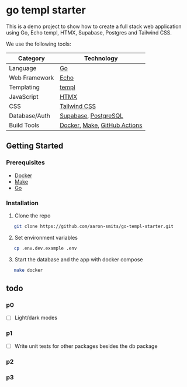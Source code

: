 # go templ starter

This is a demo project to show how to create a full stack web application using Go, Echo templ, HTMX, Supabase, Postgres and Tailwind CSS.

We use the following tools:

| Category       | Technology                                                                 |
| -------------- | -------------------------------------------------------------------------- |
| Language       | [Go](https://golang.org/)                                                  |
| Web Framework  | [Echo](https://echo.labstack.com/)                                        |
| Templating     | [templ](https://github.com/a-h/templ)                                      |
| JavaScript     | [HTMX](https://htmx.org/)                                                  |
| CSS            | [Tailwind CSS](https://tailwindcss.com/)                                   |
| Database/Auth  | [Supabase](https://supabase.com/), [PostgreSQL](https://www.postgresql.org/) |
| Build Tools    | [Docker](https://www.docker.com/), [Make](https://www.gnu.org/software/make/), [GitHub Actions](https://docs.github.com/en/actions) |

## Getting Started

### Prerequisites

- [Docker](https://www.docker.com/)
- [Make](https://www.gnu.org/software/make/)
- [Go](https://golang.org/)


### Installation

1. Clone the repo

```sh
   git clone https://github.com/aaron-smits/go-templ-starter.git
```

2. Set environment variables

```sh
   cp .env.dev.example .env
```

3. Start the database and the app with docker compose

```sh
   make docker
```

## todo

### p0

- [ ] Light/dark modes

### p1

- [ ] Write unit tests for other packages besides the db package

### p2

### p3
